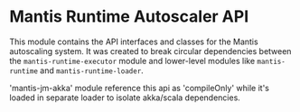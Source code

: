 # Mantis Runtime Autoscaler API

This module contains the API interfaces and classes for the Mantis autoscaling system. It was created to break circular dependencies between the `mantis-runtime-executor` module and lower-level modules like `mantis-runtime` and `mantis-runtime-loader`.

'mantis-jm-akka' module reference this api as 'compileOnly' while it's loaded in separate loader to isolate akka/scala dependencies.

